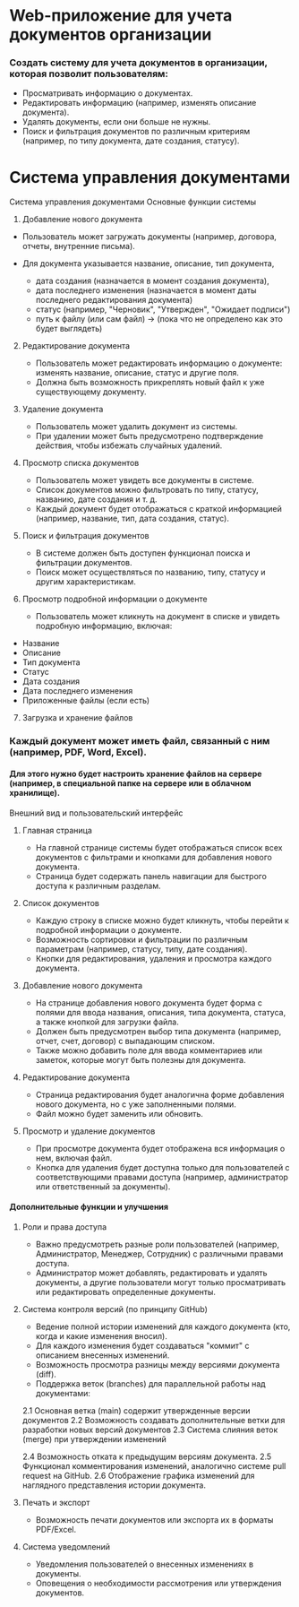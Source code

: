# Web-приложение для учета документов организации

### Создать систему для учета документов в организации, которая позволит пользователям:


- Просматривать информацию о документах.
- Редактировать информацию (например, изменять описание документа).
- Удалять документы, если они больше не нужны.
- Поиск и фильтрация документов по различным критериям (например, по типу документа, дате создания, статусу).

# Система управления документами

Система управления документами
Основные функции системы

1. Добавление нового документа

* Пользователь может загружать документы (например, договора, отчеты, внутренние письма).
* Для документа указывается название, описание, тип документа,

    * дата создания (назначается в момент создания документа),
    * дата последнего изменения (назначается в момент даты последнего редактирования документа)
    * статус (например, "Черновик", "Утвержден", "Ожидает подписи")
    * путь к файлу (или сам файл) -> (пока что не определено как это будет выглядеть)


2. Редактирование документа

    * Пользователь может редактировать информацию о документе: изменять название, описание, статус и другие поля.
    * Должна быть возможность прикреплять новый файл к уже существующему документу.

3. Удаление документа

    * Пользователь может удалить документ из системы.
    * При удалении может быть предусмотрено подтверждение действия, чтобы избежать случайных удалений.

4. Просмотр списка документов

    * Пользователь может увидеть все документы в системе.
    * Список документов можно фильтровать по типу, статусу, названию, дате создания и т. д.
    * Каждый документ будет отображаться с краткой информацией (например, название, тип, дата создания, статус).

5. Поиск и фильтрация документов

    * В системе должен быть доступен функционал поиска и фильтрации документов.
    * Поиск может осуществляться по названию, типу, статусу и другим характеристикам.

6. Просмотр подробной информации о документе

    * Пользователь может кликнуть на документ в списке и увидеть подробную информацию, включая:

- Название
- Описание
- Тип документа
- Статус
- Дата создания
- Дата последнего изменения
- Приложенные файлы (если есть)

7. Загрузка и хранение файлов

### Каждый документ может иметь файл, связанный с ним (например, PDF, Word, Excel).
#### Для этого нужно будет настроить хранение файлов на сервере (например, в специальной папке на сервере или в облачном хранилище).

Внешний вид и пользовательский интерфейс
1. Главная страница

    * На главной странице системы будет отображаться список всех документов с фильтрами и кнопками для добавления нового документа.
    * Страница будет содержать панель навигации для быстрого доступа к различным разделам.

2. Список документов

    * Каждую строку в списке можно будет кликнуть, чтобы перейти к подробной информации о документе.
    * Возможность сортировки и фильтрации по различным параметрам (например, статусу, типу, дате создания).
    * Кнопки для редактирования, удаления и просмотра каждого документа.

3. Добавление нового документа

    * На странице добавления нового документа будет форма с полями для ввода названия, описания, типа документа, статуса, а также кнопкой для загрузки файла.
    * Должен быть предусмотрен выбор типа документа (например, отчет, счет, договор) с выпадающим списком.
    * Также можно добавить поле для ввода комментариев или заметок, которые могут быть полезны для документа.

4. Редактирование документа

    * Страница редактирования будет аналогична форме добавления нового документа, но с уже заполненными полями.
    * Файл можно будет заменить или обновить.

5. Просмотр и удаление документов

    * При просмотре документа будет отображена вся информация о нем, включая файл.
    * Кнопка для удаления будет доступна только для пользователей с соответствующими правами доступа (например, администратор или ответственный за документы).

#### Дополнительные функции и улучшения
1. Роли и права доступа

    * Важно предусмотреть разные роли пользователей (например, Администратор, Менеджер, Сотрудник) с различными правами доступа.
    * Администратор может добавлять, редактировать и удалять документы, а другие пользователи могут только просматривать или редактировать определенные документы.

2. Система контроля версий (по принципу GitHub)

    * Ведение полной истории изменений для каждого документа (кто, когда и какие изменения вносил).
    * Для каждого изменения будет создаваться "коммит" с описанием внесенных изменений.
    * Возможность просмотра разницы между версиями документа (diff).
    * Поддержка веток (branches) для параллельной работы над документами:

    2.1 Основная ветка (main) содержит утвержденные версии документов
    2.2 Возможность создавать дополнительные ветки для разработки новых версий документов
    2.3 Система слияния веток (merge) при утверждении изменений


    2.4 Возможность отката к предыдущим версиям документа.
    2.5 Функционал комментирования изменений, аналогично системе pull request на GitHub.
    2.6 Отображение графика изменений для наглядного представления истории документа.

3. Печать и экспорт

    * Возможность печати документов или экспорта их в форматы PDF/Excel.

4. Система уведомлений

    * Уведомления пользователей о внесенных изменениях в документы.
    * Оповещения о необходимости рассмотрения или утверждения документов.